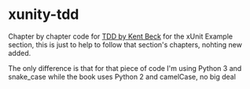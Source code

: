 # xunity-tdd

Chapter by chapter code for [TDD by Kent Beck](https://www.amazon.com/Test-Driven-Development-Kent-Beck/dp/0321146530) for the xUnit Example section, this is just to help to follow that section's chapters, nohting new added.

The only difference is that for that piece of code I'm using Python 3 and snake_case while the book uses Python 2 and camelCase, no big deal

